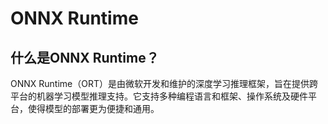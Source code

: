 # ONNX Runtime

## 什么是ONNX Runtime？

ONNX Runtime（ORT）是由微软开发和维护的深度学习推理框架，旨在提供跨平台的机器学习模型推理支持。它支持多种编程语言和框架、操作系统及硬件平台，使得模型的部署更为便捷和通用。